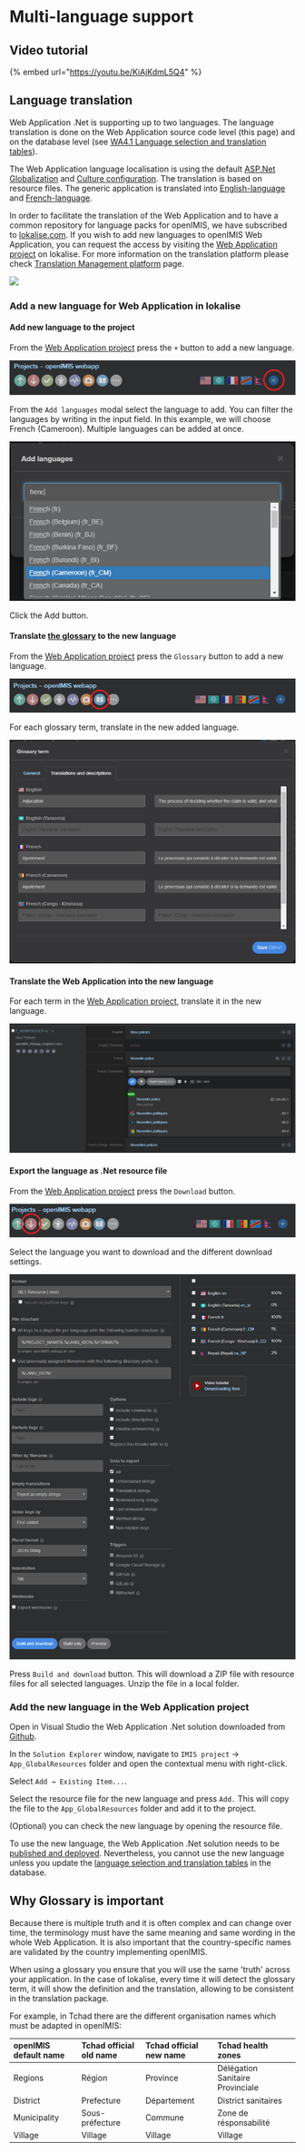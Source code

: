 # Multi-language support

## Video tutorial

{% embed url="https://youtu.be/KiAjKdmL5Q4" %}

## Language translation

Web Application .Net is supporting up to two languages. The language translation is done on the Web Application source code level \(this page\) and on the database level \(see [WA4.1 Language selection and translation tables](https://openimis.atlassian.net/wiki/spaces/OP/pages/906887227/WA4.1+Language+selection+and+translation+tables)\). 

The Web Application language localisation is using the default [ASP.Net Globalization](https://docs.microsoft.com/en-us/dotnet/standard/globalization-localization/) and [Culture configuration](https://docs.microsoft.com/en-us/dotnet/api/system.globalization.cultureinfo.currentuiculture). The translation is based on resource files. The generic application is translated into [English-language](https://github.com/openimis/web_app_vb/blob/master/IMIS/App_GlobalResources/Resource.resx) and [French-language](https://github.com/openimis/web_app_vb/blob/master/IMIS/App_GlobalResources/Resource.fr.resx).

In order to facilitate the translation of the Web Application and to have a common repository for language packs for openIMIS, we have subscribed to [lokalise.com](http://lokalise.com/). If you wish to add new languages to openIMIS Web Application, you can request the access by visiting the [Web Application project](https://app.lokalise.com/public/671284105ca5b4ac06f8e4.60698059/) on lokalise. For more information on the translation platform please check [Translation Management platform](https://openimis.atlassian.net/wiki/spaces/OP/pages/759070721) page.

![](https://openimis.atlassian.net/wiki/download/thumbnails/759070721/Lokalise-Logo-Horizontal.png?version=1&modificationDate=1564051176818&cacheVersion=1&api=v2&width=707&height=150)

### **Add a new language for Web Application in lokalise**

#### Add new language to the project

From the [Web Application project](https://lokalise.com/project/671284105ca5b4ac06f8e4.60698059) press the `+` button to add a new language.

![](../.gitbook/assets/image%20%287%29.png)

From the `Add languages` modal select the language to add. You can filter the languages by writing in the input field. In this example, we will choose French \(Cameroon\). Multiple languages can be added at once.

![](../.gitbook/assets/image%20%286%29.png)

Click the Add button. 

#### Translate [the glossary](https://openimis.atlassian.net/wiki/spaces/OP/pages/907018273/WA3.2+Language+translation#WA3.2Languagetranslation-why_glossary_is_important) to the new language 

From the [Web Application project](https://lokalise.com/project/671284105ca5b4ac06f8e4.60698059) press the `Glossary` button to add a new language.

![](../.gitbook/assets/image%20%289%29.png)

For each glossary term, translate in the new added language.

![](../.gitbook/assets/image%20%2810%29.png)

#### Translate the Web Application into the new language

For each term in the [Web Application project](https://lokalise.com/project/671284105ca5b4ac06f8e4.60698059), translate it in the new language.

![](../.gitbook/assets/image%20%2811%29.png)

#### Export the language as .Net resource file

From the [Web Application project](https://lokalise.com/project/671284105ca5b4ac06f8e4.60698059) press the `Download` button.

![](../.gitbook/assets/image%20%285%29.png)

Select the language you want to download and the different download settings.

![](../.gitbook/assets/image%20%288%29.png)

Press `Build and download` button. This will download a ZIP file with resource files for all selected languages. Unzip the file in a local folder. 

### **Add the new language in the Web Application project** 

Open in Visual Studio the Web Application .Net solution downloaded from [Github](https://github.com/openimis/web_app_vb).

In the `Solution Explorer` window, navigate to `IMIS project` → `App_GlobalResources` folder and open the contextual menu with right-click.

Select `Add → Existing Item...`.

Select the resource file for the new language and press `Add.` This will copy the file to the `App_GlobalResources` folder and add it to the project.

\(Optional\) you can check the new language by opening the resource file. 

To use the new language, the Web Application .Net solution needs to be [published and deployed](https://openimis.atlassian.net/wiki/spaces/OP/pages/906690638/WA3.3+Publish+and+deploy+the+customised+Web+Application). Nevertheless, you cannot use the new language unless you update the [language selection and translation tables](https://openimis.atlassian.net/wiki/spaces/OP/pages/906887227) in the database. 

## **Why Glossary is important**

Because there is multiple truth and it is often complex and can change over time, the terminology must have the same meaning and same wording in the whole Web Application. It is also important that the country-specific names are validated by the country implementing openIMIS. 

When using a glossary you ensure that you will use the same 'truth' across your application. In the case of lokalise, every time it will detect the glossary term, it will show the definition and the translation, allowing to be consistent in the translation package.

For example, in Tchad there are the different organisation names which must be adapted in openIMIS:

| openIMIS default name | Tchad official old name | Tchad official new name | Tchad health zones |
| :--- | :--- | :--- | :--- |
| Regions | Région | Province | Délégation Sanitaire Provinciale |
| District | Prefecture | Département | District sanitaires |
| Municipality | Sous-préfecture | Commune | Zone de résponsabilité |
| Village | Village | Village | Village |

